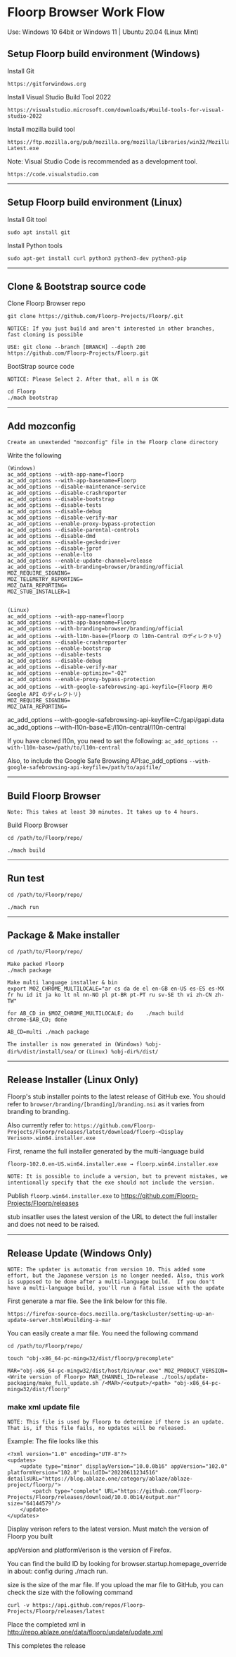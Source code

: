 # Floorp Browser Work Flow

Use: Windows 10 64bit or Windows 11 | Ubuntu 20.04 (Linux Mint)

## Setup Floorp build environment (Windows)

Install Git
```
https://gitforwindows.org
```

Install Visual Studio Build Tool 2022
```
https://visualstudio.microsoft.com/downloads/#build-tools-for-visual-studio-2022
```

Install mozilla build tool
```
https://ftp.mozilla.org/pub/mozilla.org/mozilla/libraries/win32/MozillaBuildSetup-Latest.exe
```

Note: Visual Studio Code is recommended as a development tool.
```
https://code.visualstudio.com
```

---
## Setup Floorp build environment (Linux)

Install Git tool
```
sudo apt install git
```
Install Python tools
```
sudo apt-get install curl python3 python3-dev python3-pip
```

----
## Clone & Bootstrap source code

Clone Floorp Browser repo

```
git clone https://github.com/Floorp-Projects/Floorp/.git

NOTICE: If you just build and aren't interested in other branches, fast cloning is possible

USE: git clone --branch [BRANCH] --depth 200 https://github.com/Floorp-Projects/Floorp.git

```
BootStrap source code

`NOTICE: Please Select 2. After that, all n is OK`
```
cd Floorp
./mach bootstrap
```
----

## Add mozconfig
`Create an unextended "mozconfig" file in the Floorp clone directory`

Write the following
```
(Windows)
ac_add_options --with-app-name=floorp
ac_add_options --with-app-basename=Floorp
ac_add_options --disable-maintenance-service
ac_add_options --disable-crashreporter
ac_add_options --disable-bootstrap
ac_add_options --disable-tests
ac_add_options --disable-debug
ac_add_options --disable-verify-mar
ac_add_options --enable-proxy-bypass-protection
ac_add_options --disable-parental-controls
ac_add_options --disable-dmd
ac_add_options --disable-geckodriver
ac_add_options --disable-jprof
ac_add_options --enable-lto
ac_add_options --enable-update-channel=release
ac_add_options --with-branding=browser/branding/official
MOZ_REQUIRE_SIGNING=
MOZ_TELEMETRY_REPORTING=
MOZ_DATA_REPORTING=
MOZ_STUB_INSTALLER=1


(Linux)
ac_add_options --with-app-name=floorp
ac_add_options --with-app-basename=Floorp
ac_add_options --with-branding=browser/branding/official
ac_add_options --with-l10n-base={Floorp の l10n-Central のディレクトリ}
ac_add_options --disable-crashreporter
ac_add_options --enable-bootstrap
ac_add_options --disable-tests
ac_add_options --disable-debug
ac_add_options --disable-verify-mar
ac_add_options --enable-optimize="-O2"
ac_add_options --enable-proxy-bypass-protection
ac_add_options --with-google-safebrowsing-api-keyfile={Floorp 用の Google API のディレクトリ}
MOZ_REQUIRE_SIGNING=
MOZ_DATA_REPORTING=

```
ac_add_options --with-google-safebrowsing-api-keyfile=C:/gapi/gapi.data
ac_add_options --with-l10n-base=E:/l10n-central/l10n-central

If you have cloned l10n, you need to set the following: `ac_add_options --with-l10n-base=/path/to/l10n-central`

Also, to include the Google Safe Browsing API:ac_add_options `--with-google-safebrowsing-api-keyfile=/path/to/apifile/`

----

## Build Floorp Browser
`Note: This takes at least 30 minutes. It takes up to 4 hours.`

Build Floorp Browser

```
cd /path/to/Floorp/repo/

./mach build
```

----

## Run test

```
cd /path/to/Floorp/repo/

./mach run
```
-----

## Package & Make installer

```
cd /path/to/Floorp/repo/

Make packed Floorp
./mach package

Make multi language installer & bin
export MOZ_CHROME_MULTILOCALE="ar cs da de el en-GB en-US es-ES es-MX fr hu id it ja ko lt nl nn-NO pl pt-BR pt-PT ru sv-SE th vi zh-CN zh-TW"

for AB_CD in $MOZ_CHROME_MULTILOCALE; do    ./mach build chrome-$AB_CD; done

AB_CD=multi ./mach package
```
`The installer is now generated in (Windows) %obj-dir%/dist/install/sea/` or `(Linux) %obj-dir%/dist/`

----

## Release Installer (Linux Only)

Floorp's stub installer points to the latest release of GitHub exe. You should refer to ``browser/branding/[branding]/branding.nsi`` as it varies from branding to branding.

Also currently refer to:
```https://github.com/Floorp-Projects/Floorp/releases/latest/download/floorp-<Display Verison>.win64.installer.exe```

First, rename the full installer generated by the multi-language build

```
floorp-102.0.en-US.win64.installer.exe → floorp.win64.installer.exe
```
`NOTE: It is possible to include a version, but to prevent mistakes, we intentionally specify that the exe should not include the version.`

Publish `floorp.win64.installer.exe` to https://github.com/Floorp-Projects/Floorp/releases

stub insatller uses the latest version of the URL to detect the full installer and does not need to be raised.

----

## Release Update (Windows Only)

`NOTE: The updater is automatic from version 10. This added some effort, but the Japanese version is no longer needed. Also, this work is supposed to be done after a multi-language build.  If you don't have a multi-language build, you'll run a fatal issue with the update`

First generate a mar file. See the link below for this file.
```
https://firefox-source-docs.mozilla.org/taskcluster/setting-up-an-update-server.html#building-a-mar
```

You can easily create a mar file. You need the following command
```
cd /path/to/Floorp/repo/

touch "obj-x86_64-pc-mingw32/dist/floorp/precomplete"

MAR="obj-x86_64-pc-mingw32/dist/host/bin/mar.exe" MOZ_PRODUCT_VERSION=<Write version of Floorp> MAR_CHANNEL_ID=release ./tools/update-packaging/make_full_update.sh /<MAR>/<output>/<path> "obj-x86_64-pc-mingw32/dist/floorp"
```

### make xml update file

`NOTE: This file is used by Floorp to determine if there is an update. That is, if this file fails, no updates will be released.`

Example: The file looks like this
```
<?xml version="1.0" encoding="UTF-8"?>
<updates>
    <update type="minor" displayVersion="10.0.0b16" appVersion="102.0" platformVersion="102.0" buildID="20220611234516" detailsURL="https://blog.ablaze.one/category/ablaze/ablaze-project/floorp/">
        <patch type="complete" URL="https://github.com/Floorp-Projects/Floorp/releases/download/10.0.0b14/output.mar"  size="64144579"/>
    </update>
</updates>
```

Display verison refers to the latest version. Must match the version of Floorp you built

appVersion and platformVerison is the version of Firefox.

You can find the build ID by looking for browser.startup.homepage_override in about: config during ./mach run.

size is the size of the mar file. If you upload the mar file to GitHub, you can check the size with the following command
```
curl -v https://api.github.com/repos/Floorp-Projects/Floorp/releases/latest
```
Place the completed xml in http://repo.ablaze.one/data/floorp/update/update.xml

This completes the release